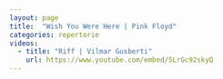 ```yaml
---
layout: page
title:  "Wish You Were Here | Pink Floyd"
categories: repertorie
videos:
  - title: "Riff | Vilmar Gusberti"
    url: https://www.youtube.com/embed/5LrGc92skyQ
---
```

